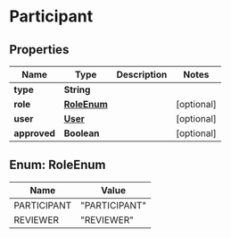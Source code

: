 
# Participant

## Properties
Name | Type | Description | Notes
------------ | ------------- | ------------- | -------------
**type** | **String** |  | 
**role** | [**RoleEnum**](#RoleEnum) |  |  [optional]
**user** | [**User**](User.md) |  |  [optional]
**approved** | **Boolean** |  |  [optional]


<a name="RoleEnum"></a>
## Enum: RoleEnum
Name | Value
---- | -----
PARTICIPANT | &quot;PARTICIPANT&quot;
REVIEWER | &quot;REVIEWER&quot;




